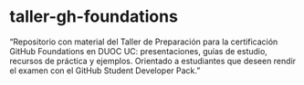 # taller-gh-foundations
“Repositorio con material del Taller de Preparación para la certificación GitHub Foundations en DUOC UC: presentaciones, guías de estudio, recursos de práctica y ejemplos. Orientado a estudiantes que deseen rendir el examen con el GitHub Student Developer Pack.”
